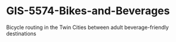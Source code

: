 # GIS-5574-Bikes-and-Beverages
Bicycle routing in the Twin Cities between adult beverage-friendly destinations

